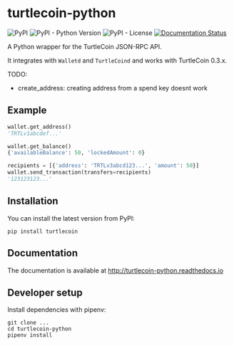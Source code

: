 turtlecoin-python
=================

![PyPI](https://img.shields.io/pypi/v/turtlecoin.svg)
![PyPI - Python Version](https://img.shields.io/pypi/pyversions/turtlecoin.svg)
![PyPI - License](https://img.shields.io/pypi/l/turtlecoin.svg)
[![Documentation Status](https://readthedocs.org/projects/turtlecoin-python/badge/?version=latest)](http://turtlecoin-python.readthedocs.io/en/latest/?badge=latest)

A Python wrapper for the TurtleCoin JSON-RPC API.

It integrates with `Walletd` and `TurtleCoind` and works with TurtleCoin 0.3.x.

TODO:

* create_address: creating address from a spend key doesnt work

Example
-------

```python
wallet.get_address()
'TRTLv1abcdef...'

wallet.get_balance()
{'availableBalance': 50, 'lockedAmount': 0}

recipients = [{'address': 'TRTLv3abcd123...', 'amount': 50}]
wallet.send_transaction(transfers=recipients)
'123123123...'
```

Installation
------------

You can install the latest version from PyPI:

```
pip install turtlecoin
```

Documentation
-------------

The documentation is available at http://turtlecoin-python.readthedocs.io

Developer setup
---------------

Install dependencies with pipenv:

```
git clone ...
cd turtlecoin-python
pipenv install
```
